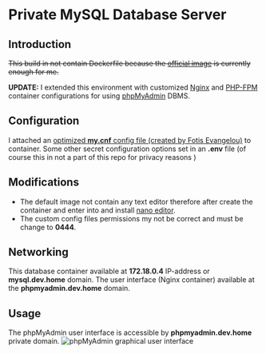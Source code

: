 # Private MySQL Database Server

## Introduction

~~This build in not contain Dockerfile because the [official image](https://hub.docker.com/_/mysql)
is currently enough for me.~~

**UPDATE:** I extended this environment with customized [Nginx](https://github.com/adampweb/docker_local_nginx) and [PHP-FPM](https://github.com/adampweb/docker_local_php) container configurations 
for using [phpMyAdmin](https://www.phpmyadmin.net/) DBMS.

## Configuration

I attached an [optimized **my.cnf** config file (created by Fotis Evangelou)](https://gist.github.com/fevangelou/fb72f36bbe333e059b66) to container. Some other secret
configuration options set in an **.env** file (of course this in not a part of this repo for privacy reasons )

## Modifications

* The default image not contain any text editor therefore after create the container
and enter into and install [nano editor](https://www.nano-editor.org/).
* The custom config files permissions my not be correct and must be change to **0444**.

## Networking

This database container available at **172.18.0.4** IP-address or **mysql.dev.home** domain. The user interface (Nginx container) available at the **phpmyadmin.dev.home** domain.

## Usage

The phpMyAdmin user interface is accessible by **phpmyadmin.dev.home** private domain.
![phpMyAdmin graphical user interface](https://upload.wikimedia.org/wikipedia/commons/1/13/PhpMyAdmin-main-en.png)